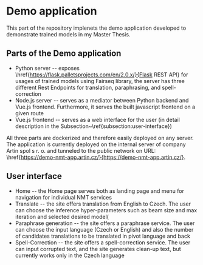 
# Demo application
This part of the repository implenets the demo application developed to demonstrate trained models in my Master Thesis.

## Parts of the Demo application
* Python server -- exposes \href{https://flask.palletsprojects.com/en/2.0.x/}{Flask REST API} for usages of trained models using Fairseq library, the server has three different Rest Endpoints for translation, paraphrasing, and spell-correction
* Node.js server -- serves as a mediator between Python backend and Vue.js frontend. Furthermore, it serves the built javascript frontend on a given route
* Vue.js frontend -- serves as a web interface for the user (in detail description in the Subsection~\ref{subsection:user-interface})


All three parts are dockerized and therefore easily deployed on any server. The application is currently deployed on the internal server of company Artin spol s r. o. and tunneled to the public network on URL: \href{https://demo-nmt-app.artin.cz/}{https://demo-nmt-app.artin.cz/}.

## User interface
* Home  -- the Home page serves both as landing page and menu for navigation for individual NMT services 
* Translate  -- the site offers translation from English to Czech. The user can choose the inference hyper-parameters such as beam size and max iteration and selected desired model(
* Paraphrase generation  -- the site offers a paraphrase service. The user can choose the input language (Czech or English) and also the number of candidates translations to be translated in pivot language and back
* Spell-Correction -- the site offers a spell-correction service. The user can input corrupted text, and the site generates clean-up text, but currently works only in the Czech language
